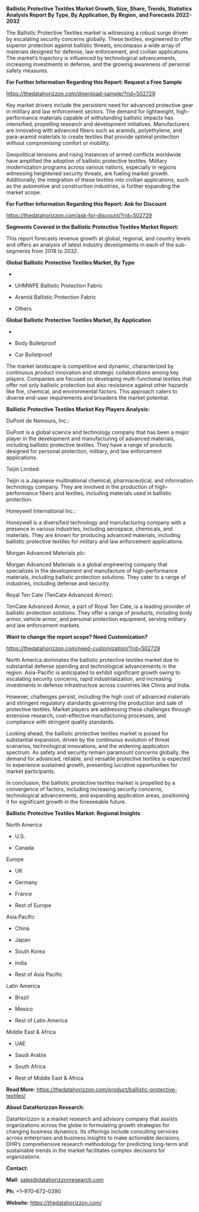 **Ballistic Protective Textiles Market Growth, Size, Share, Trends,
Statistics Analysis Report By Type, By Application, By Region, and
Forecasts 2022-2032**

The Ballistic Protective Textiles market is witnessing a robust surge
driven by escalating security concerns globally. These textiles,
engineered to offer superior protection against ballistic threats,
encompass a wide array of materials designed for defense, law
enforcement, and civilian applications. The market’s trajectory is
influenced by technological advancements, increasing investments in
defense, and the growing awareness of personal safety measures.

**For Further Information Regarding this Report: Request a Free Sample**

<https://thedatahorizzon.com/download-sample/?rid=502729>

Key market drivers include the persistent need for advanced protective
gear in military and law enforcement sectors. The demand for
lightweight, high-performance materials capable of withstanding
ballistic impacts has intensified, propelling research and development
initiatives. Manufacturers are innovating with advanced fibers such as
aramids, polyethylene, and para-aramid materials to create textiles that
provide optimal protection without compromising comfort or mobility.

Geopolitical tensions and rising instances of armed conflicts worldwide
have amplified the adoption of ballistic protective textiles. Military
modernization programs across various nations, especially in regions
witnessing heightened security threats, are fueling market growth.
Additionally, the integration of these textiles into civilian
applications, such as the automotive and construction industries, is
further expanding the market scope.

**For Further Information Regarding this Report: Ask for Discount**

<https://thedatahorizzon.com/ask-for-discount/?rid=502729>

**Segments Covered in the Ballistic Protective Textiles Market Report:**

This report forecasts revenue growth at global, regional, and country
levels and offers an analysis of latest industry developments in each of
the sub-segments from 2018 to 2032.

**Global Ballistic Protective Textiles Market, By Type**

-   

-   UHMWPE Ballistic Protection Fabric

-   Aramid Ballistic Protection Fabric

-   Others

**Global Ballistic Protective Textiles Market, By Application**

-   

-   Body Bulletproof

-   Car Bulletproof

The market landscape is competitive and dynamic, characterized by
continuous product innovation and strategic collaborations among key
players. Companies are focused on developing multi-functional textiles
that offer not only ballistic protection but also resistance against
other hazards like fire, chemical, and environmental factors. This
approach caters to diverse end-user requirements and broadens the market
potential.

**Ballistic Protective Textiles Market Key Players Analysis:**

DuPont de Nemours, Inc.:

DuPont is a global science and technology company that has been a major
player in the development and manufacturing of advanced materials,
including ballistic protective textiles. They have a range of products
designed for personal protection, military, and law enforcement
applications.

Teijin Limited:

Teijin is a Japanese multinational chemical, pharmaceutical, and
information technology company. They are involved in the production of
high-performance fibers and textiles, including materials used in
ballistic protection.

Honeywell International Inc.:

Honeywell is a diversified technology and manufacturing company with a
presence in various industries, including aerospace, chemicals, and
materials. They are known for producing advanced materials, including
ballistic protective textiles for military and law enforcement
applications.

Morgan Advanced Materials plc:

Morgan Advanced Materials is a global engineering company that
specializes in the development and manufacture of high-performance
materials, including ballistic protection solutions. They cater to a
range of industries, including defense and security.

Royal Ten Cate (TenCate Advanced Armor):

TenCate Advanced Armor, a part of Royal Ten Cate, is a leading provider
of ballistic protection solutions. They offer a range of products,
including body armor, vehicle armor, and personal protection equipment,
serving military and law enforcement markets.

**Want to change the report scope? Need Customization?**

<https://thedatahorizzon.com/need-customization/?rid=502729>

North America dominates the ballistic protective textiles market due to
substantial defense spending and technological advancements in the
region. Asia-Pacific is anticipated to exhibit significant growth owing
to escalating security concerns, rapid industrialization, and increasing
investments in defense infrastructure across countries like China and
India.

However, challenges persist, including the high cost of advanced
materials and stringent regulatory standards governing the production
and sale of protective textiles. Market players are addressing these
challenges through extensive research, cost-effective manufacturing
processes, and compliance with stringent quality standards.

Looking ahead, the ballistic protective textiles market is poised for
substantial expansion, driven by the continuous evolution of threat
scenarios, technological innovations, and the widening application
spectrum. As safety and security remain paramount concerns globally, the
demand for advanced, reliable, and versatile protective textiles is
expected to experience sustained growth, presenting lucrative
opportunities for market participants.

In conclusion, the ballistic protective textiles market is propelled by
a convergence of factors, including increasing security concerns,
technological advancements, and expanding application areas, positioning
it for significant growth in the foreseeable future.

**Ballistic Protective Textiles Market: Regional Insights**

North America

-   U.S.

-   Canada

Europe

-   UK

-   Germany

-   France

-   Rest of Europe

Asia Pacific

-   China

-   Japan

-   South Korea

-   India

-   Rest of Asia Pacific

Latin America

-   Brazil

-   Mexico

-   Rest of Latin America

Middle East & Africa

-   UAE

-   Saudi Arabia

-   South Africa

-   Rest of Middle East & Africa

**Read More:**
<https://thedatahorizzon.com/product/ballistic-protective-textiles/>

**About DataHorizzon Research:**

DataHorizzon is a market research and advisory company that assists
organizations across the globe in formulating growth strategies for
changing business dynamics. Its offerings include consulting services
across enterprises and business insights to make actionable decisions.
DHR’s comprehensive research methodology for predicting long-term and
sustainable trends in the market facilitates complex decisions for
organizations.

**Contact:**

**Mail:** <sales@datahorizzonresearch.com>

**Ph:** +1–970–672–0390

**Website:** <https://thedatahorizzon.com/>
